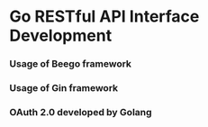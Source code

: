 # Go RESTful API Interface Development

### Usage of Beego framework

### Usage of Gin framework

### OAuth 2.0 developed by Golang